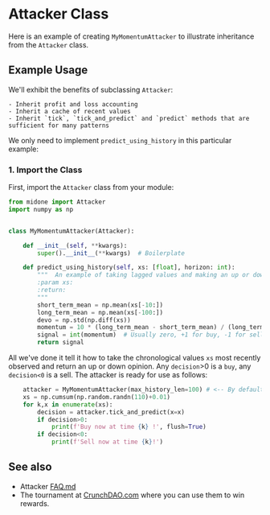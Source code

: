 # Attacker Class

Here is an example of creating `MyMomentumAttacker` to illustrate inheritance from the `Attacker` class. 


## Example Usage

We'll exhibit the benefits of subclassing `Attacker`:

    - Inherit profit and loss accounting
    - Inherit a cache of recent values 
    - Inherit `tick`, `tick_and_predict` and `predict` methods that are sufficient for many patterns

We only need to implement `predict_using_history` in this particular example:

### 1. **Import the Class**

First, import the `Attacker` class from your module:

```python
from midone import Attacker
import numpy as np


class MyMomentumAttacker(Attacker):

    def __init__(self, **kwargs):
        super().__init__(**kwargs)  # Boilerplate

    def predict_using_history(self, xs: [float], horizon: int):
        """  An example of taking lagged values and making an up or down decision
        :param xs:
        :return:
        """
        short_term_mean = np.mean(xs[-10:])
        long_term_mean = np.mean(xs[-100:])
        devo = np.std(np.diff(xs))
        momentum = 10 * (long_term_mean - short_term_mean) / (long_term_mean * devo)
        signal = int(momentum)  # Usually zero, +1 for buy, -1 for sell
        return signal
```
All we've done it tell it how to take the chronological values `xs` most recently observed and
return an up or down opinion. Any `decision`>0 is a `buy`, any `decision<0` is a sell. The attacker is 
ready for use as follows: 

```python
    attacker = MyMomentumAttacker(max_history_len=100) # <-- By default no predictions will occur until the buffer is full
    xs = np.cumsum(np.random.randn(110)+0.01)
    for k,x in enumerate(xs):
        decision = attacker.tick_and_predict(x=x)
        if decision>0:
            print(f'Buy now at time {k} !', flush=True)
        if decision<0:
            print(f'Sell now at time {k}!')

```


## See also 

 - Attacker [FAQ.md](https://github.com/microprediction/midone/blob/main/midone/attackers/FAQ.md)
 - The tournament at [CrunchDAO.com](https://www.crunchdao.com) where you can use them to win rewards. 

